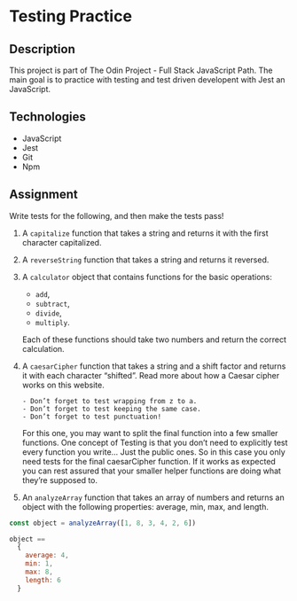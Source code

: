 # Testing Practice

## Description

This project is part of The Odin Project - Full Stack JavaScript Path. The main
goal is to practice with testing and test driven developent with Jest an JavaScript.

## Technologies

- JavaScript
- Jest
- Git
- Npm

## Assignment

Write tests for the following, and then make the tests pass!

1.  A `capitalize` function that takes a string and returns it with the first
    character capitalized.

2.  A `reverseString` function that takes a string and returns it reversed.

3.  A `calculator` object that contains functions for the basic operations:

    - `add`,
    - `subtract`,
    - `divide`,
    - `multiply`.

    Each of these functions should take two numbers and return the correct
    calculation.

4.  A `caesarCipher` function that takes a string and a shift factor and returns
    it with each character “shifted”. Read more about how a Caesar cipher works on
    this website.
    
        - Don’t forget to test wrapping from z to a.
        - Don’t forget to test keeping the same case.
        - Don’t forget to test punctuation!

    For this one, you may want to split the final function into a few smaller
    functions. One concept of Testing is that you don’t need to explicitly test
    every function you write… Just the public ones. So in this case you only
    need tests for the final caesarCipher function. If it works as expected you
    can rest assured that your smaller helper functions are doing what they’re
    supposed to.

6.  An `analyzeArray` function that takes an array of numbers and returns an object
    with the following properties: average, min, max, and length.

```js
const object = analyzeArray([1, 8, 3, 4, 2, 6])

object ==
  {
    average: 4,
    min: 1,
    max: 8,
    length: 6
  }
```


